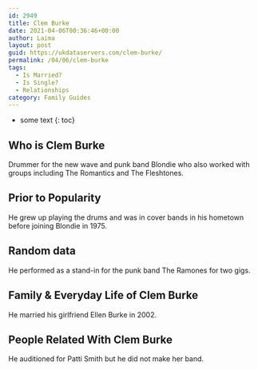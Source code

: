 ```yaml
---
id: 2949
title: Clem Burke
date: 2021-04-06T00:36:46+00:00
author: Laima
layout: post
guid: https://ukdataservers.com/clem-burke/
permalink: /04/06/clem-burke
tags:
  - Is Married?
  - Is Single?
  - Relationships
category: Family Guides
---
```


* some text
{: toc}


## Who is Clem Burke
                  
                  
                  
Drummer for the new wave and punk band Blondie who also worked with groups including The Romantics and The Fleshtones.
                  
              
            
              
            
                
                
                
## Prior to Popularity
                  
                  
                  
He grew up playing the drums and was in cover bands in his hometown before joining Blondie in 1975.
                  
              
            
              
            
                
                
                
## Random data
                  
                  
                  
He performed as a stand-in for the punk band The Ramones for two gigs.
                  
              
            
              
            
                
                
                
## Family & Everyday Life of Clem Burke
                  
                  
                  
He married his girlfriend Ellen Burke in 2002.
                  
              
            
              
            
                
                
                
## People Related With Clem Burke
                  
                  
                  
He auditioned for Patti Smith but he did not make her band.
                  
              
            
              
            
                
              
            
              
              
            
            
              
            
          
          
          